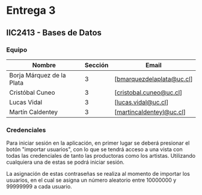 # Entrega 3
## IIC2413 - Bases de Datos

### Equipo
Nombre              | Sección | Email
------------------- | ------- | ---------------------
Borja Márquez de la Plata | 3 | [bmarquezdelaplata@uc.cl]
Cristóbal Cuneo       	  | 3 | [cristobal.cuneo@uc.cl]
Lucas Vidal    	      	  | 3 | [lucas.vidal@uc.cl]
Martín Caldentey      	  | 3 | [martincaldenteyl@uc.cl]

### Credenciales
Para iniciar sesión en la aplicación, en primer lugar se deberá presionar el botón "importar usuarios", con lo que se tendrá acceso a una vista con todas las credenciales de tanto las productoras como los artistas. Utilizando cualquiera una de estas se podrá iniciar sesión.

La asignación de estas contraseñas se realiza al momento de importar los usuarios, en el cual se asigna un número aleatorio entre 10000000 y 99999999 a cada usuario.